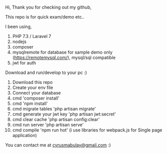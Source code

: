  Hi, Thank you for checking out my github, 

This repo is for quick exam/demo etc.. 

I been using, 
1. PHP 7.3 / Laravel 7
2. nodejs
3. composer
4. mysqlremote for database for sample demo only (https://remotemysql.com/), mysql/sql compatible
5. jwt for auth



Download and run/develop to your pc :) 
1. Download this repo  
2. Create your env file
3. Connect your database
4. cmd 'composer install'
5. cmd 'npm install'
6. cmd migrate tables 'php artisan migrate'
7. cmd generate your jwt key 'php artisan jwt:secret'
8. cmd clear cache 'php artisan config:clear'
9. cmd run server 'php artisan serve'
10. cmd compile 'npm run hot' (i use libraries for webpack.js for Single page application)


You can contact me at cyrusmabulay@gmail.com :) 
